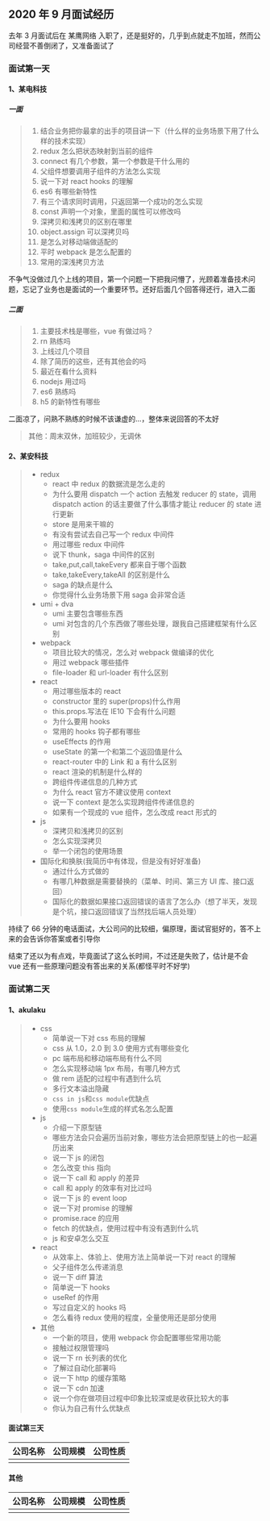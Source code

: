 ## 2020 年 9 月面试经历

去年 3 月面试后在 某鹰网络 入职了，还是挺好的，几乎到点就走不加班，然而公司经营不善倒闭了，又准备面试了

### 面试第一天

#### 1、某电科技

##### 一面

> 1. 结合业务把你最拿的出手的项目讲一下（什么样的业务场景下用了什么样的技术实现）
> 2. redux 怎么把状态映射到当前的组件
> 3. connect 有几个参数，第一个参数是干什么用的
> 4. 父组件想要调用子组件的方法怎么实现
> 5. 说一下对 react hooks 的理解
> 6. es6 有哪些新特性
> 7. 有三个请求同时调用，只返回第一个成功的怎么实现
> 8. const 声明一个对象，里面的属性可以修改吗
> 9. 深拷贝和浅拷贝的区别在哪里
> 10. object.assign 可以深拷贝吗
> 11. 是怎么对移动端做适配的
> 12. 平时 webpack 是怎么配置的
> 13. 常用的深浅拷贝方法

不争气没做过几个上线的项目，第一个问题一下把我问懵了，光顾着准备技术问题，忘记了业务也是面试的一个重要环节。还好后面几个回答得还行，进入二面

##### 二面

> 1. 主要技术栈是哪些，vue 有做过吗？
> 2. rn 熟练吗
> 3. 上线过几个项目
> 4. 除了简历的这些，还有其他会的吗
> 5. 最近在看什么资料
> 6. nodejs 用过吗
> 7. es6 熟练吗
> 8. h5 的新特性有哪些

二面凉了，问熟不熟练的时候不该谦虚的...，整体来说回答的不太好

> 其他：周末双休，加班较少，无调休

#### 2、某安科技

> - redux
>   - react 中 redux 的数据流是怎么走的
>   - 为什么要用 dispatch 一个 action 去触发 reducer 的 state，调用 dispatch action 的话主要做了什么事情才能让 reducer 的 state 进行更新
>   - store 是用来干嘛的
>   - 有没有尝试去自己写一个 redux 中间件
>   - 用过哪些 redux 中间件
>   - 说下 thunk，saga 中间件的区别
>   - take,put,call,takeEvery 都来自于哪个函数
>   - take,takeEvery,takeAll 的区别是什么
>   - saga 的缺点是什么
>   - 你觉得什么业务场景下用 saga 会非常合适
> - umi + dva
>   - umi 主要包含哪些东西
>   - umi 对包含的几个东西做了哪些处理，跟我自己搭建框架有什么区别
> - webpack
>   - 项目比较大的情况，怎么对 webpack 做编译的优化
>   - 用过 webpack 哪些插件
>   - file-loader 和 url-loader 有什么区别
> - react
>   - 用过哪些版本的 react
>   - constructor 里的 super(props)什么作用
>   - this.props.写法在 IE10 下会有什么问题
>   - 为什么要用 hooks
>   - 常用的 hooks 钩子都有哪些
>   - useEffects 的作用
>   - useState 的第一个和第二个返回值是什么
>   - react-router 中的 Link 和 a 有什么区别
>   - react 渲染的机制是什么样的
>   - 跨组件传递信息的几种方式
>   - 为什么 react 官方不建议使用 context
>   - 说一下 context 是怎么实现跨组件传递信息的
>   - 如果有一个现成的 vue 组件，怎么改成 react 形式的
> - js
>   - 深拷贝和浅拷贝的区别
>   - 怎么实现深拷贝
>   - 举一个闭包的使用场景
> - 国际化和换肤(我简历中有体现，但是没有好好准备)
>   - 通过什么方式做的
>   - 有哪几种数据是需要替换的（菜单、时间、第三方 UI 库、接口返回）
>   - 国际化的数据如果接口返回错误的语言了怎么办（想了半天，发现是个坑，接口返回错误了当然找后端人员处理）

持续了 66 分钟的电话面试，大公司问的比较细，偏原理，面试官挺好的，答不上来的会告诉你答案或者引导你

结束了还以为有点戏，毕竟面试了这么长时间，不过还是失败了，估计是不会 vue 还有一些原理问题没有答出来的关系(都怪平时不好学)

### 面试第二天

#### 1、akulaku

> - css
>   - 简单说一下对 css 布局的理解
>   - css 从 1.0，2.0 到 3.0 使用方式有哪些变化
>   - pc 端布局和移动端布局有什么不同
>   - 怎么实现移动端 1px 布局，有哪几种方式
>   - 做 rem 适配的过程中有遇到什么坑
>   - 多行文本溢出隐藏
>   - `css in js`和`css module`优缺点
>   - 使用`css module`生成的样式名怎么配置
> - js
>   - 介绍一下原型链
>   - 哪些方法会只会遍历当前对象，哪些方法会把原型链上的也一起遍历出来
>   - 说一下 js 的闭包
>   - 怎么改变 this 指向
>   - 说一下 call 和 apply 的差异
>   - call 和 apply 的效率有对比过吗
>   - 说一下 js 的 event loop
>   - 说一下对 promise 的理解
>   - promise.race 的应用
>   - fetch 的优缺点，使用过程中有没有遇到什么坑
>   - js 和安卓怎么交互
> - react
>   - 从效率上、体验上、使用方法上简单说一下对 react 的理解
>   - 父子组件怎么传递消息
>   - 说一下 diff 算法
>   - 简单说一下 hooks
>   - useRef 的作用
>   - 写过自定义的 hooks 吗
>   - 怎么看待 redux 使用的程度，全量使用还是部分使用
> - 其他
>   - 一个新的项目，使用 webpack 你会配置哪些常用功能
>   - 接触过权限管理吗
>   - 说一下 rn 长列表的优化
>   - 了解过自动化部署吗
>   - 说一下 http 的缓存策略
>   - 说一下 cdn 加速
>   - 说一个你在做项目过程中印象比较深或是收获比较大的事
>   - 你认为自己有什么优缺点

#### 面试第三天

| 公司名称 | 公司规模 | 公司性质 |
| -------- | -------- | -------- |
|          |          |          |

#### 其他

| 公司名称 | 公司规模 | 公司性质 |
| -------- | -------- | -------- |
|          |          |          |
